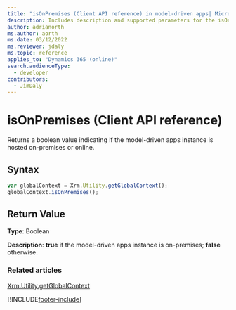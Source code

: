 ```yaml
---
title: "isOnPremises (Client API reference) in model-driven apps| MicrosoftDocs"
description: Includes description and supported parameters for the isOnPremises method.
author: adrianorth
ms.author: aorth
ms.date: 03/12/2022
ms.reviewer: jdaly
ms.topic: reference
applies_to: "Dynamics 365 (online)"
search.audienceType: 
  - developer
contributors:
  - JimDaly
---
```

# isOnPremises (Client API reference)



Returns a boolean value indicating if the model-driven apps instance is hosted on-premises or online. 

## Syntax

```JavaScript
var globalContext = Xrm.Utility.getGlobalContext();
globalContext.isOnPremises();
```

## Return Value

**Type**: Boolean

**Description**: **true** if the model-driven apps instance is on-premises; **false** otherwise.

### Related articles

[Xrm.Utility.getGlobalContext](../getGlobalContext.md)





[!INCLUDE[footer-include](../../../../../../includes/footer-banner.md)]
